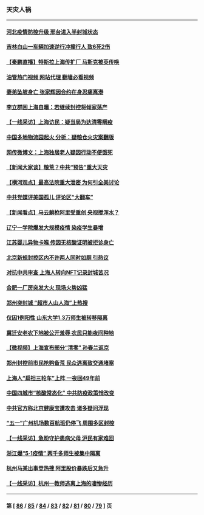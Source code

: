 ### 天灾人祸
---
#### [河北疫情防控升级 邢台进入半封城状态](../../pages/ncid280/n13727351.md?05051245) 
#### [吉林白山一车辆加速逆行冲撞行人 致6死2伤](../../pages/ncid280/n13727430.md?05051245) 
#### [【秦鹏直播】特斯拉上海传扩厂 马斯克被英传唤](../../pages/ncid280/n13727348.md?05051245) 
#### [油管热门视频 网站代理 翻墙必看视频](http://209.222.30.114:81/youtube.html?05051245)
#### [妻弟坠坡身亡 张家辉因合约在身忍痛离港](../../pages/ncid280/n13727305.md?05051245) 
#### [李立群困上海自曝：若继续封控将倾家荡产](../../pages/ncid280/n13727269.md?05051245) 
#### [【一线采访】上海访民：疑当局为达清零瞒疫](../../pages/ncid280/n13727136.md?05051245) 
#### [中国多地物流园起火 分析：疑粮仓火灾案翻版](../../pages/ncid280/n13727171.md?05051245) 
#### [网传微博文：上海独居老人疑因行动不便饿死](../../pages/ncid280/n13727106.md?05051245) 
#### [【新闻大家谈】粮荒？中共“预告”重大天灾](../../pages/ncid280/n13727097.md?05051245) 
#### [【横河观点】最高法院重大泄密 为何引全美讨论](../../pages/ncid280/n13726525.md?05051245) 
#### [中共党媒评美国孤儿 评论区“大翻车”](../../pages/ncid280/n13726953.md?05051245) 
#### [【新闻看点】马云躺枪阿里受重创 央视搅浑水？](../../pages/ncid280/n13726396.md?05051245) 
#### [辽宁一学院爆发大规模疫情 染疫学生暴增](../../pages/ncid280/n13726722.md?05051245) 
#### [江苏婴儿异物卡喉 传因无核酸证明被拒诊身亡](../../pages/ncid280/n13726847.md?05051245) 
#### [北京新规封控区内不许两人同时如厕 引热议](../../pages/ncid280/n13726848.md?05051245) 
#### [对抗中共审查 上海人转向NFT记录封城苦况](../../pages/ncid280/n13726776.md?05051245) 
#### [合肥一厂房突发大火 现场火势凶猛](../../pages/ncid280/n13726804.md?05051245) 
#### [郑州突封城 “超市人山人海”上热搜](../../pages/ncid280/n13726713.md?05051245) 
#### [仅因1例阳性 山东大学1.3万师生被转移隔离](../../pages/ncid280/n13726585.md?05051245) 
#### [冀迁安老农下地被公开羞辱 农民只能夜间种地](../../pages/ncid280/n13726468.md?05051245) 
#### [【微视频】上海宣布部分“清零” 孙春兰返京](../../pages/ncid280/n13726317.md?05051245) 
#### [郑州封控前市民抢购备荒 民众逃离致交通堵塞](../../pages/ncid280/n13726411.md?05051245) 
#### [上海人“扁担三轮车”上阵 一夜回49年前](../../pages/ncid280/n13726372.md?05051245) 
#### [中国四城市“核酸常态化” 中共防疫政策悄改变](../../pages/ncid280/n13726393.md?05051245) 
#### [中共官方称北京健康宝遭攻击 诸多疑问浮现](../../pages/ncid280/n13726340.md?05051245) 
#### [“五一”广州机场数百航班仍停飞 周围多区封控](../../pages/ncid280/n13726321.md?05051245) 
#### [【一线采访】急盼守护患病父母 沪民有家难回](../../pages/ncid280/n13726256.md?05051245) 
#### [浙江爆“5·1疫情” 两千多师生被集中隔离](../../pages/ncid280/n13726131.md?05051245) 
#### [杭州马某出事登热搜 阿里股价暴跌后又急升](../../pages/ncid280/n13726134.md?05051245) 
#### [【一线采访】杭州一教师逃离上海的凄惨经历](../../pages/ncid280/n13726132.md?05051245) 

---
#### 第 [ [86](./86.md?05051245) / [85](./85.md?05051245) / [84](./84.md?05051245) / [83](./83.md?05051245) / [82](./82.md?05051245) / [81](./81.md?05051245) / [80](./80.md?05051245) / [79](./79.md?05051245) ] 页
